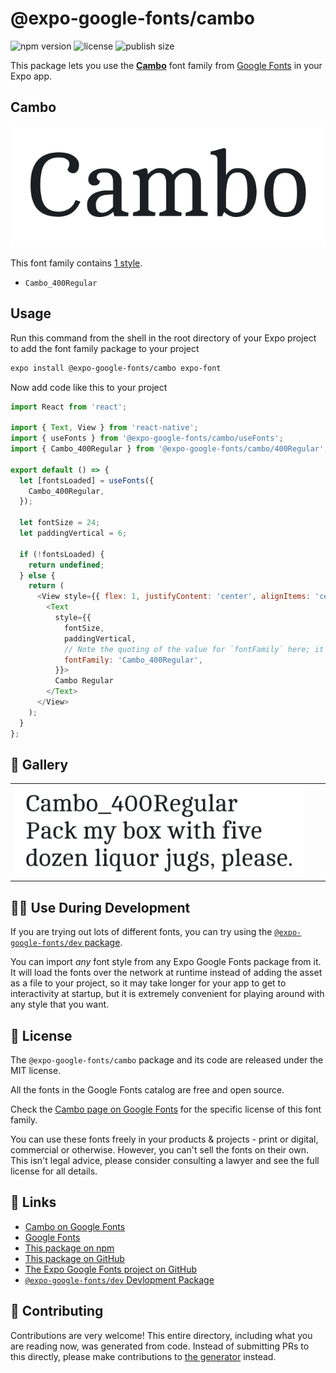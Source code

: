 # @expo-google-fonts/cambo

![npm version](https://flat.badgen.net/npm/v/@expo-google-fonts/cambo)
![license](https://flat.badgen.net/github/license/expo/google-fonts)
![publish size](https://flat.badgen.net/packagephobia/install/@expo-google-fonts/cambo)

This package lets you use the [**Cambo**](https://fonts.google.com/specimen/Cambo) font family from [Google Fonts](https://fonts.google.com/) in your Expo app.

## Cambo

![Cambo](./font-family.png)

This font family contains [1 style](#-gallery).

- `Cambo_400Regular`

## Usage

Run this command from the shell in the root directory of your Expo project to add the font family package to your project
```sh
expo install @expo-google-fonts/cambo expo-font
```

Now add code like this to your project
```js
import React from 'react';

import { Text, View } from 'react-native';
import { useFonts } from '@expo-google-fonts/cambo/useFonts';
import { Cambo_400Regular } from '@expo-google-fonts/cambo/400Regular';

export default () => {
  let [fontsLoaded] = useFonts({
    Cambo_400Regular,
  });

  let fontSize = 24;
  let paddingVertical = 6;

  if (!fontsLoaded) {
    return undefined;
  } else {
    return (
      <View style={{ flex: 1, justifyContent: 'center', alignItems: 'center' }}>
        <Text
          style={{
            fontSize,
            paddingVertical,
            // Note the quoting of the value for `fontFamily` here; it expects a string!
            fontFamily: 'Cambo_400Regular',
          }}>
          Cambo Regular
        </Text>
      </View>
    );
  }
};

```

## 🔡 Gallery


||||
|-|-|-|
|![Cambo_400Regular](.//400Regular/Cambo_400Regular.ttf.png)||||


## 👩‍💻 Use During Development

If you are trying out lots of different fonts, you can try using the [`@expo-google-fonts/dev` package](https://github.com/freeboub/google-fonts/tree/master/font-packages/dev#readme).

You can import *any* font style from any Expo Google Fonts package from it. It will load the fonts
over the network at runtime instead of adding the asset as a file to your project, so it may take longer
for your app to get to interactivity at startup, but it is extremely convenient
for playing around with any style that you want.

## 📖 License

The `@expo-google-fonts/cambo` package and its code are released under the MIT license.

All the fonts in the Google Fonts catalog are free and open source.

Check the [Cambo page on Google Fonts](https://fonts.google.com/specimen/Cambo) for the specific license of this font family.

You can use these fonts freely in your products & projects - print or digital, commercial or otherwise. However, you can't sell the fonts on their own. This isn't legal advice, please consider consulting a lawyer and see the full license for all details.

## 🔗 Links

- [Cambo on Google Fonts](https://fonts.google.com/specimen/Cambo)
- [Google Fonts](https://fonts.google.com/)
- [This package on npm](https://www.npmjs.com/package/@expo-google-fonts/cambo)
- [This package on GitHub](https://github.com/freeboub/google-fonts/tree/master/font-packages/cambo)
- [The Expo Google Fonts project on GitHub](https://github.com/freeboub/google-fonts)
- [`@expo-google-fonts/dev` Devlopment Package](https://github.com/freeboub/google-fonts/tree/master/font-packages/dev)

## 🤝 Contributing

Contributions are very welcome! This entire directory, including what you are reading now, was generated from code. Instead of submitting PRs to this directly, please make contributions to [the generator](https://github.com/freeboub/google-fonts/tree/master/packages/generator) instead.
